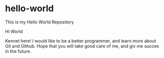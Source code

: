 # hello-world
This is my Hello World Repository

Hi World

Kennet here! I would like to be a better programmer, and learn more about Git and Github.
Hope that you will take good care of me, and giv me succes in the future.
